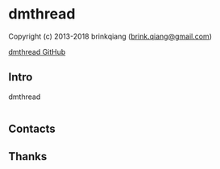 # dmthread

Copyright (c) 2013-2018 brinkqiang (brink.qiang@gmail.com)

[dmthread GitHub](https://github.com/brinkqiang/dmthread)

## Intro
dmthread
```cpp
```
## Contacts

## Thanks

